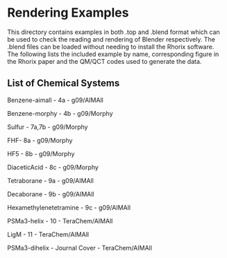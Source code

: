 # Rendering Examples

This directory contains examples in both .top and .blend format which can be used to check the reading and rendering of Blender respectively.
The .blend files can be loaded without needing to install the Rhorix software.
The following lists the included example by name, corresponding figure in the Rhorix paper and the QM/QCT codes used to generate the data.

## List of Chemical Systems

Benzene-aimall - 4a - g09/AIMAll

Benzene-morphy - 4b - g09/Morphy

Sulfur - 7a,7b - g09/Morphy

FHF- 8a - g09/Morphy

HF5 - 8b - g09/Morphy

DiaceticAcid - 8c - g09/Morphy

Tetraborane - 9a - g09/AIMAll

Decaborane - 9b - g09/AIMAll

Hexamethylenetetramine - 9c - g09/AIMAll

PSMa3-helix - 10 - TeraChem/AIMAll

LigM - 11 - TeraChem/AIMAll

PSMa3-dihelix - Journal Cover - TeraChem/AIMAll
